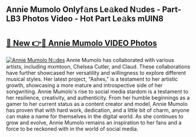 ## Annie Mumolo Onlyf𝚊ns Le𝚊ked N𝚞des - Part-LB3 Photos Video - Hot Part Le𝚊ks mUIN8

# <h2><a href="http://ab45700.deff.icu/?id=Annie+Mumolo">🔗 New 👉🔴 Annie Mumolo VIDEO Photos</a></h2>

[![Annie Mumolo N𝚞des](https://i.imgur.com/rIISA9y.gif)](http://ab45700.deff.icu/?id=Annie+Mumolo)
Annie Mumolo has collaborated with various artists, including mxmtoon, Chelsea Cutler, and Claud. These collaborations have further showcased her versatility and willingness to explore different musical styles. Her latest project, "Ashes," is a testament to her artistic growth, showcasing a more mature and introspective side of her songwriting. Annie Mumolo's rise to social media stardom is a testament to her resilience, creativity, and authenticity. From her humble beginnings as a gamer to her current status as a content creator and model, Annie Mumolo has proven that with hard work, dedication, and a little bit of charm, anyone can make a name for themselves in the digital world. As she continues to grow and evolve, Annie Mumolo remains an inspiration to her fans and a force to be reckoned with in the world of social media.
